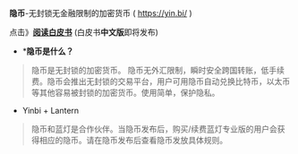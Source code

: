 **隐币**-无封锁无金融限制的加密货币 ( https://yin.bi/ )

点击》**[阅读白皮书](https://s3.amazonaws.com/yinbi/Yinbi_Whitepaper_v1.0.pdf)**
(白皮书**中文版**即将发布)

- ***隐币是什么？**
> 隐币是无封锁的加密货币。 隐币无外汇限制，瞬时安全跨国转账，低手续费。隐币会推出无封锁的交易平台，用户可用隐币自动兑换比特币，以太币等其他容易被封锁的加密货币。使用简单，保护隐私。

- Yinbi + Lantern
> 隐币和蓝灯是合作伙伴。当隐币发布后，购买/续费蓝灯专业版的用户会获得相应的隐币。请在隐币发布后查看隐币发放具体规则。
